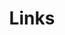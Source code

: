 ---
title: Links
links:
  - title: GitHub
    description: GitHub is the world's largest software development platform.
    website: https://github.com
    image: https://github.githubassets.com/images/modules/logos_page/GitHub-Mark.png
  - title: Kyuubi
    description: Serverless SQL on Lakehouse
    website: https://kyuubi.apache.org
    image: Kyuubi.png
menu:
    main: 
        weight: -50
        params:
            icon: link

comments: false
---
